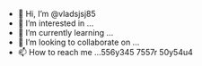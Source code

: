 - 👋 Hi, I’m @vladsjsj85
- 👀 I’m interested in ...
- 🌱 I’m currently learning ...
- 💞️ I’m looking to collaborate on ...
- 📫 How to reach me ...556y345 7557r
50y54u4
<!---
vladsjsj85/vladsjsj85 is a ✨ special ✨ repository because its `README.md` (this file) appears on your GitHub profile.
You can click the Preview link to take a look at your changes.
--->
